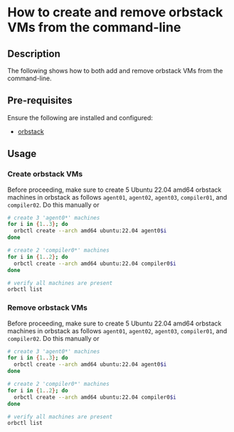 # How to create and remove orbstack VMs from the command-line

## Description

The following shows how to both add and remove orbstack VMs from the command-line.

## Pre-requisites

Ensure the following are installed and configured:

* [orbstack](https://docs.orbstack.dev)

## Usage

### Create orbstack VMs

Before proceeding, make sure to create 5 Ubuntu 22.04 amd64 orbstack machines in orbstack as follows `agent01`, `agent02`, `agent03`, `compiler01`, and `compiler02`.  Do this manually or 


```bash
# create 3 'agent0*' machines
for i in {1..3}; do
  orbctl create --arch amd64 ubuntu:22.04 agent0$i
done

# create 2 'compiler0*' machines
for i in {1..2}; do
  orbctl create --arch amd64 ubuntu:22.04 compiler0$i
done

# verify all machines are present
orbctl list
```

### Remove orbstack VMs

Before proceeding, make sure to create 5 Ubuntu 22.04 amd64 orbstack machines in orbstack as follows `agent01`, `agent02`, `agent03`, `compiler01`, and `compiler02`.  Do this manually or 


```bash
# create 3 'agent0*' machines
for i in {1..3}; do
  orbctl create --arch amd64 ubuntu:22.04 agent0$i
done

# create 2 'compiler0*' machines
for i in {1..2}; do
  orbctl create --arch amd64 ubuntu:22.04 compiler0$i
done

# verify all machines are present
orbctl list
```

